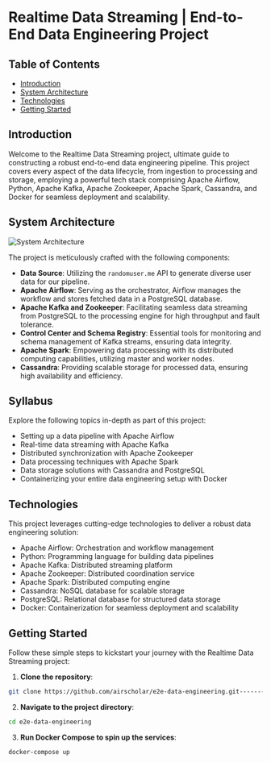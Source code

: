 
# Realtime Data Streaming | End-to-End Data Engineering Project

## Table of Contents
- [Introduction](#introduction)
- [System Architecture](#system-architecture)
- [Technologies](#technologies)
- [Getting Started](#getting-started)

## Introduction

Welcome to the Realtime Data Streaming project, ultimate guide to constructing a robust end-to-end data engineering pipeline. This project covers every aspect of the data lifecycle, from ingestion to processing and storage, employing a powerful tech stack comprising Apache Airflow, Python, Apache Kafka, Apache Zookeeper, Apache Spark, Cassandra, and Docker for seamless deployment and scalability.

## System Architecture

![System Architecture](https://github.com/airscholar/e2e-data-engineering/blob/main/Data%20engineering%20architecture.png)

The project is meticulously crafted with the following components:

- **Data Source**: Utilizing the `randomuser.me` API to generate diverse user data for our pipeline.
- **Apache Airflow**: Serving as the orchestrator, Airflow manages the workflow and stores fetched data in a PostgreSQL database.
- **Apache Kafka and Zookeeper**: Facilitating seamless data streaming from PostgreSQL to the processing engine for high throughput and fault tolerance.
- **Control Center and Schema Registry**: Essential tools for monitoring and schema management of Kafka streams, ensuring data integrity.
- **Apache Spark**: Empowering data processing with its distributed computing capabilities, utilizing master and worker nodes.
- **Cassandra**: Providing scalable storage for processed data, ensuring high availability and efficiency.

## Syllabus

Explore the following topics in-depth as part of this project:

- Setting up a data pipeline with Apache Airflow
- Real-time data streaming with Apache Kafka
- Distributed synchronization with Apache Zookeeper
- Data processing techniques with Apache Spark
- Data storage solutions with Cassandra and PostgreSQL
- Containerizing your entire data engineering setup with Docker

## Technologies

This project leverages cutting-edge technologies to deliver a robust data engineering solution:

- Apache Airflow: Orchestration and workflow management
- Python: Programming language for building data pipelines
- Apache Kafka: Distributed streaming platform
- Apache Zookeeper: Distributed coordination service
- Apache Spark: Distributed computing engine
- Cassandra: NoSQL database for scalable storage
- PostgreSQL: Relational database for structured data storage
- Docker: Containerization for seamless deployment and scalability

## Getting Started

Follow these simple steps to kickstart your journey with the Realtime Data Streaming project:

1. **Clone the repository**:
```bash
git clone https://github.com/airscholar/e2e-data-engineering.git-----------
```

2. **Navigate to the project directory**:
```bash
cd e2e-data-engineering
```

3. **Run Docker Compose to spin up the services**:
```bash
docker-compose up
```

